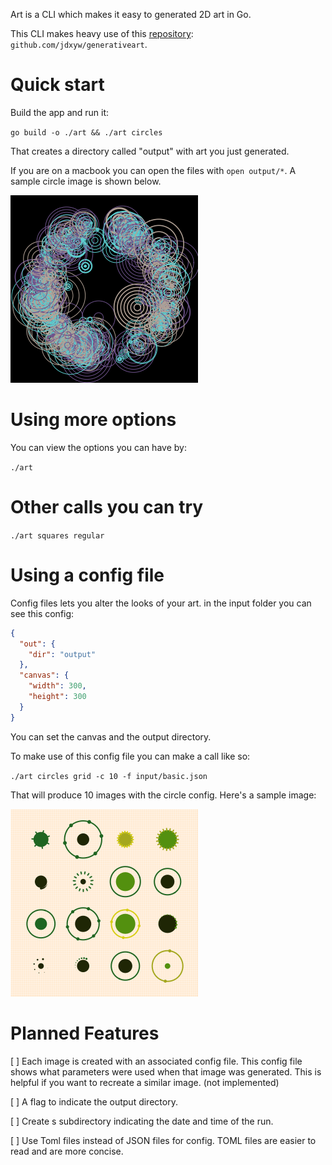 Art is a CLI which makes it easy to generated 2D art in Go.

This CLI makes heavy use of this [repository](https://github.com/jdxyw/generativeart): `github.com/jdxyw/generativeart`.

# Quick start

Build the app and run it:

`go build -o ./art && ./art circles`

That creates a directory called "output" with art you just generated. 

If you are on a macbook you can open the files with `open output/*`. A sample circle image is shown below.

![](images/samples-669a073e.png)


# Using more options 

You can view the options you can have by: 

`./art`


# Other calls you can try 

`./art squares regular`

# Using a config file
Config files lets you alter the looks of your art. in the input folder you can see this config: 

```json
{
  "out": {
    "dir": "output"
  },
  "canvas": {
    "width": 300,
    "height": 300
  }
}
```

You can set the canvas and the output directory. 

To make use of this config file you can make a call like so: 

`./art circles grid -c 10 -f input/basic.json`

That will produce 10 images with the circle config. Here's a sample image: 

![](images/circle-300_x_300.png)



# Planned Features

[ ] Each image is created with an associated config file. This config file shows what parameters were used when that image was generated. This is helpful if you want to recreate a similar image. (not implemented)

[ ] A flag to indicate the output directory.

[ ] Create s subdirectory indicating the date and time of the run.

[ ] Use Toml files instead of JSON files for config. TOML files are easier to read and are more concise. 



